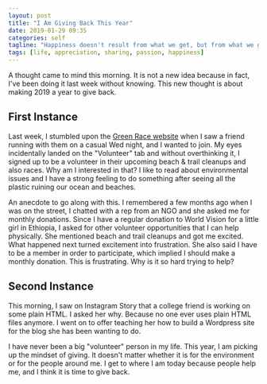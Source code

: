 ```yaml
---
layout: post
title: "I Am Giving Back This Year"
date: 2019-01-29 09:35
categories: self
tagline: "Happiness doesn't result from what we get, but from what we give."
tags: [life, appreciation, sharing, passion, happiness]
---
```


A thought came to mind this morning. It is not a new idea because in fact, I've been doing it last week without knowing. This new thought is about making 2019 a year to give back.

## First Instance

Last week, I stumbled upon the <a href="https://thegreenrace.hk/" target="_blank">Green Race website</a> when I saw a friend running with them on a casual Wed night, and I wanted to join. My eyes incidentally landed on the "Volunteer" tab and without overthinking it, I signed up to be a volunteer in their upcoming beach & trail cleanups and also races. Why am I interested in that? I like to read about environmental issues and I have a strong feeling to do something after seeing all the plastic ruining our ocean and beaches.

An anecdote to go along with this. I remembered a few months ago when I was on the street, I chatted with a rep from an NGO and she asked me for monthly donations. Since I have a regular donation to World Vision for a little girl in Ethiopia, I asked for other volunteer opportunities that I can help physically. She mentioned beach and trail cleanups and got me excited. What happened next turned excitement into frustration. She also said I have to be a member in order to participate, which implied I should make a monthly donation. This is frustrating. Why is it so hard trying to help?

## Second Instance

This morning, I saw on Instagram Story that a college friend is working on some plain HTML. I asked her why. Because no one ever uses plain HTML files anymore. I went on to offer teaching her how to build a Wordpress site for the blog she has been wanting to do.

I have never been a big "volunteer" person in my life. This year, I am picking up the mindset of giving. It doesn't matter whether it is for the environment or for the people around me. I get to where I am today because people help me, and I think it is time to give back.